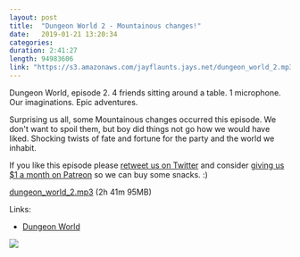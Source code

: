 ```yaml
---
layout: post
title:  "Dungeon World 2 - Mountainous changes!"
date:   2019-01-21 13:20:34
categories: 
duration: 2:41:27
length: 94983606
link: "https://s3.amazonaws.com/jayflaunts.jays.net/dungeon_world_2.mp3"
---
```


Dungeon World, episode 2. 4 friends sitting around a table. 1 microphone. Our imaginations.
Epic adventures.

Surprising us all, some Mountainous changes occurred this episode. We don't want
to spoil them, but boy did things not go how we would have liked. Shocking
twists of fate and fortune for the party and the world we inhabit.

If you like this episode please [retweet us on Twitter](https://twitter.com/jayflaunts)
and consider [giving us $1 a month on Patreon](https://www.patreon.com/jayflaunts)
so we can buy some snacks. :)

<a href="{{site.storage_url}}/dungeon_world_2.mp3" target="_blank">dungeon_world_2.mp3</a> (2h 41m 95MB) 

Links:
* [Dungeon World](http://www.dungeon-world.com)

<img src="{{site.storage_url}}/dungeon_world.jpg" />

